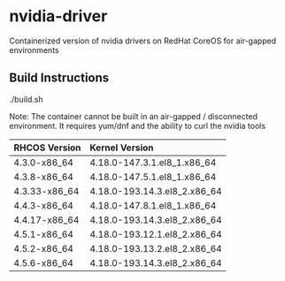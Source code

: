 # nvidia-driver
Containerized version of nvidia drivers on RedHat CoreOS for air-gapped environments

## Build Instructions

./build.sh

Note: The container cannot be built in an air-gapped / disconnected environment. It requires yum/dnf and the ability to curl the nvidia tools


| RHCOS Version  | Kernel Version               |
| :---           | :---                         |
| 4.3.0-x86_64   | 4.18.0-147.3.1.el8_1.x86_64  |
| 4.3.8-x86_64   | 4.18.0-147.5.1.el8_1.x86_64  |
| 4.3.33-x86_64  | 4.18.0-193.14.3.el8_2.x86_64 |
| 4.4.3-x86_64   | 4.18.0-147.8.1.el8_1.x86_64  |
| 4.4.17-x86_64  | 4.18.0-193.14.3.el8_2.x86_64 |
| 4.5.1-x86_64   | 4.18.0-193.12.1.el8_2.x86_64 |
| 4.5.2-x86_64   | 4.18.0-193.13.2.el8_2.x86_64 |
| 4.5.6-x86_64   | 4.18.0-193.14.3.el8_2.x86_64 |
